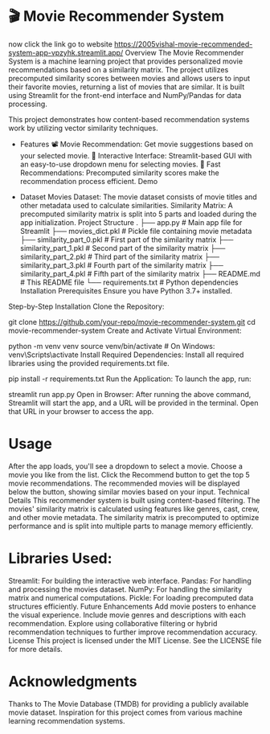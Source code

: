 # 🎬 Movie Recommender System
now click the link go to website
https://2005vishal-movie-recommended-system-app-vpzyhk.streamlit.app/
Overview
The Movie Recommender System is a machine learning project that provides personalized movie recommendations based on a similarity matrix. The project utilizes precomputed similarity scores between movies and allows users to input their favorite movies, returning a list of movies that are similar. It is built using Streamlit for the front-end interface and NumPy/Pandas for data processing.

This project demonstrates how content-based recommendation systems work by utilizing vector similarity techniques.

- Features
📽 Movie Recommendation: Get movie suggestions based on your selected movie.
🎨 Interactive Interface: Streamlit-based GUI with an easy-to-use dropdown menu for selecting movies.
🚀 Fast Recommendations: Precomputed similarity scores make the recommendation process efficient.
Demo

- Dataset
Movies Dataset: The movie dataset consists of movie titles and other metadata used to calculate similarities.
Similarity Matrix: A precomputed similarity matrix is split into 5 parts and loaded during the app initialization.
Project Structure
.
├── app.py                   # Main app file for Streamlit
├── movies_dict.pkl           # Pickle file containing movie metadata
├── similarity_part_0.pkl     # First part of the similarity matrix
├── similarity_part_1.pkl     # Second part of the similarity matrix
├── similarity_part_2.pkl     # Third part of the similarity matrix
├── similarity_part_3.pkl     # Fourth part of the similarity matrix
├── similarity_part_4.pkl     # Fifth part of the similarity matrix
├── README.md                 # This README file
└── requirements.txt          # Python dependencies
Installation
Prerequisites
Ensure you have Python 3.7+ installed.

Step-by-Step Installation
Clone the Repository:


git clone https://github.com/your-repo/movie-recommender-system.git
cd movie-recommender-system
Create and Activate Virtual Environment:


python -m venv venv
source venv/bin/activate   # On Windows: venv\Scripts\activate
Install Required Dependencies: Install all required libraries using the provided requirements.txt file.


pip install -r requirements.txt
Run the Application: To launch the app, run:


streamlit run app.py
Open in Browser: After running the above command, Streamlit will start the app, and a URL will be provided in the terminal. Open that URL in your browser to access the app.

# Usage
After the app loads, you'll see a dropdown to select a movie.
Choose a movie you like from the list.
Click the Recommend button to get the top 5 movie recommendations.
The recommended movies will be displayed below the button, showing similar movies based on your input.
Technical Details
This recommender system is built using content-based filtering. The movies' similarity matrix is calculated using features like genres, cast, crew, and other movie metadata. The similarity matrix is precomputed to optimize performance and is split into multiple parts to manage memory efficiently.

# Libraries Used:
Streamlit: For building the interactive web interface.
Pandas: For handling and processing the movies dataset.
NumPy: For handling the similarity matrix and numerical computations.
Pickle: For loading precomputed data structures efficiently.
Future Enhancements
Add movie posters to enhance the visual experience.
Include movie genres and descriptions with each recommendation.
Explore using collaborative filtering or hybrid recommendation techniques to further improve recommendation accuracy.
License
This project is licensed under the MIT License. See the LICENSE file for more details.

# Acknowledgments
Thanks to The Movie Database (TMDB) for providing a publicly available movie dataset.
Inspiration for this project comes from various machine learning recommendation systems.
